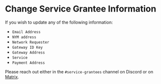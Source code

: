 # Change Service Grantee Information

If you wish to update any of the following information: 
 - `Email Address`
 - `NYM address`
 - `Network Requester`
 - `Gateway ID Key` 
 - `Gateway Address`
 - `Service`
 - `Payment Address` 

Please reach out either in the `#service-grantees` channel on Discord or on [Matrix](https://matrix.to/#/#nym-community:nymtech.chat). 


